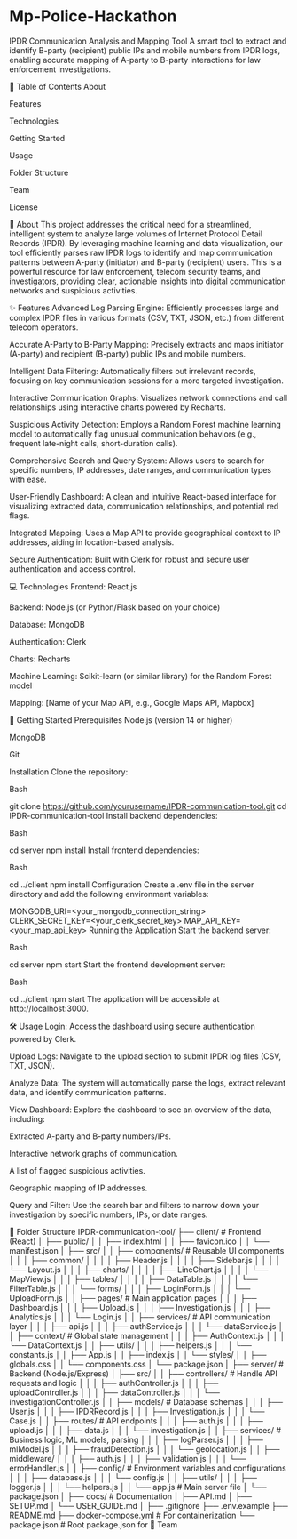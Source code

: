 # Mp-Police-Hackathon

IPDR Communication Analysis and Mapping Tool
A smart tool to extract and identify B-party (recipient) public IPs and mobile numbers from IPDR logs, enabling accurate mapping of A-party to B-party interactions for law enforcement investigations.

📖 Table of Contents
About

Features

Technologies

Getting Started

Usage

Folder Structure

Team

License

🎯 About
This project addresses the critical need for a streamlined, intelligent system to analyze large volumes of Internet Protocol Detail Records (IPDR). By leveraging machine learning and data visualization, our tool efficiently parses raw IPDR logs to identify and map communication patterns between A-party (initiator) and B-party (recipient) users. This is a powerful resource for law enforcement, telecom security teams, and investigators, providing clear, actionable insights into digital communication networks and suspicious activities.

✨ Features
Advanced Log Parsing Engine: Efficiently processes large and complex IPDR files in various formats (CSV, TXT, JSON, etc.) from different telecom operators.

Accurate A-Party to B-Party Mapping: Precisely extracts and maps initiator (A-party) and recipient (B-party) public IPs and mobile numbers.

Intelligent Data Filtering: Automatically filters out irrelevant records, focusing on key communication sessions for a more targeted investigation.

Interactive Communication Graphs: Visualizes network connections and call relationships using interactive charts powered by Recharts.

Suspicious Activity Detection: Employs a Random Forest machine learning model to automatically flag unusual communication behaviors (e.g., frequent late-night calls, short-duration calls).

Comprehensive Search and Query System: Allows users to search for specific numbers, IP addresses, date ranges, and communication types with ease.

User-Friendly Dashboard: A clean and intuitive React-based interface for visualizing extracted data, communication relationships, and potential red flags.

Integrated Mapping: Uses a Map API to provide geographical context to IP addresses, aiding in location-based analysis.

Secure Authentication: Built with Clerk for robust and secure user authentication and access control.

💻 Technologies
Frontend: React.js

Backend: Node.js (or Python/Flask based on your choice)

Database: MongoDB

Authentication: Clerk

Charts: Recharts

Machine Learning: Scikit-learn (or similar library) for the Random Forest model

Mapping: [Name of your Map API, e.g., Google Maps API, Mapbox]

🚀 Getting Started
Prerequisites
Node.js (version 14 or higher)

MongoDB

Git

Installation
Clone the repository:

Bash

git clone https://github.com/yourusername/IPDR-communication-tool.git
cd IPDR-communication-tool
Install backend dependencies:

Bash

cd server
npm install
Install frontend dependencies:

Bash

cd ../client
npm install
Configuration
Create a .env file in the server directory and add the following environment variables:

MONGODB_URI=<your_mongodb_connection_string>
CLERK_SECRET_KEY=<your_clerk_secret_key>
MAP_API_KEY=<your_map_api_key>
Running the Application
Start the backend server:

Bash

cd server
npm start
Start the frontend development server:

Bash

cd ../client
npm start
The application will be accessible at http://localhost:3000.

🛠️ Usage
Login: Access the dashboard using secure authentication powered by Clerk.

Upload Logs: Navigate to the upload section to submit IPDR log files (CSV, TXT, JSON).

Analyze Data: The system will automatically parse the logs, extract relevant data, and identify communication patterns.

View Dashboard: Explore the dashboard to see an overview of the data, including:

Extracted A-party and B-party numbers/IPs.

Interactive network graphs of communication.

A list of flagged suspicious activities.

Geographic mapping of IP addresses.

Query and Filter: Use the search bar and filters to narrow down your investigation by specific numbers, IPs, or date ranges.

📁 Folder Structure
IPDR-communication-tool/
├── client/                          # Frontend (React)
│   ├── public/
│   │   ├── index.html
│   │   ├── favicon.ico
│   │   └── manifest.json
│   ├── src/
│   │   ├── components/              # Reusable UI components
│   │   │   ├── common/
│   │   │   │   ├── Header.js
│   │   │   │   ├── Sidebar.js
│   │   │   │   └── Layout.js
│   │   │   ├── charts/
│   │   │   │   ├── LineChart.js
│   │   │   │   └── MapView.js
│   │   │   ├── tables/
│   │   │   │   ├── DataTable.js
│   │   │   │   └── FilterTable.js
│   │   │   └── forms/
│   │   │       ├── LoginForm.js
│   │   │       └── UploadForm.js
│   │   ├── pages/                   # Main application pages
│   │   │   ├── Dashboard.js
│   │   │   ├── Upload.js
│   │   │   ├── Investigation.js
│   │   │   ├── Analytics.js
│   │   │   └── Login.js
│   │   ├── services/                # API communication layer
│   │   │   ├── api.js
│   │   │   ├── authService.js
│   │   │   └── dataService.js
│   │   ├── context/                 # Global state management
│   │   │   ├── AuthContext.js
│   │   │   └── DataContext.js
│   │   ├── utils/
│   │   │   ├── helpers.js
│   │   │   └── constants.js
│   │   ├── App.js
│   │   ├── index.js
│   │   └── styles/
│   │       ├── globals.css
│   │       └── components.css
│   └── package.json
│
├── server/                          # Backend (Node.js/Express)
│   ├── src/
│   │   ├── controllers/             # Handle API requests and logic
│   │   │   ├── authController.js
│   │   │   ├── uploadController.js
│   │   │   ├── dataController.js
│   │   │   └── investigationController.js
│   │   ├── models/                  # Database schemas
│   │   │   ├── User.js
│   │   │   ├── IPDRRecord.js
│   │   │   ├── Investigation.js
│   │   │   └── Case.js
│   │   ├── routes/                  # API endpoints
│   │   │   ├── auth.js
│   │   │   ├── upload.js
│   │   │   ├── data.js
│   │   │   └── investigation.js
│   │   ├── services/                # Business logic, ML models, parsing
│   │   │   ├── logParser.js
│   │   │   ├── mlModel.js
│   │   │   ├── fraudDetection.js
│   │   │   └── geolocation.js
│   │   ├── middleware/
│   │   │   ├── auth.js
│   │   │   ├── validation.js
│   │   │   └── errorHandler.js
│   │   ├── config/                  # Environment variables and configurations
│   │   │   ├── database.js
│   │   │   └── config.js
│   │   ├── utils/
│   │   │   ├── logger.js
│   │   │   └── helpers.js
│   │   └── app.js                   # Main server file
│   └── package.json
│
├── docs/                            # Documentation
│   ├── API.md
│   ├── SETUP.md
│   └── USER_GUIDE.md
│
├── .gitignore
├── .env.example
├── README.md
├── docker-compose.yml               # For containerization
└── package.json                     # Root package.json for
🤝 Team

